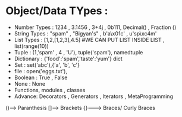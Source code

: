# Object/Data TYpes : 

- Number Types : 1234 , 3.1456 , 3+4j , 0b111, Decimal() , Fraction ()
- String Types : "spam" , "Bigyan's" , b'a\x01c' , u'sp\xc4m'
- List Types : [1,2,[1,2,3],4.5] #WE CAN PUT LIST INSIDE LIST , list(range(10))
- Tuple : (1,'spam' , 4 , 'U'), tuple('spam'), namedtuple
- Dictionary : {'food':'spam','taste':'yum'} dict 
- Set : set('abc'),{'a', 'b', 'c'}
- file : open('eggs.txt'), 
- Boolean : True , False
- None : None
- Functions, modules , classes 
- Advance: Decorators , Generators , Iterators , MetaProgramming 

()--> Paranthesis
[]--> Brackets
{}---> Braces/ Curly Braces 

